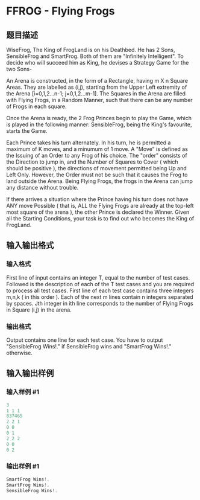 # FFROG - Flying Frogs

## 题目描述

WiseFrog, The King of FrogLand is on his Deathbed. He has 2 Sons, SensibleFrog and SmartFrog. Both of them are "Infinitely Intelligent". To decide who will succeed him as King, he devises a Strategy Game for the two Sons-

An Arena is constructed, in the form of a Rectangle, having m X n Square Areas. They are labelled as (i,j), starting from the Upper Left extremity of the Arena \[i=0,1,2...n-1; j=0,1,2...m-1\]. The Squares in the Arena are filled with Flying Frogs, in a Random Manner, such that there can be any number of Frogs in each square.

Once the Arena is ready, the 2 Frog Princes begin to play the Game, which is played in the following manner: SensibleFrog, being the King's favourite, starts the Game.

Each Prince takes his turn alternately. In his turn, he is permitted a maximum of K moves, and a minumum of 1 move. A "Move" is defined as the Issuing of an Order to any Frog of his choice. The "order" consists of the Direction to jump in, and the Number of Squares to Cover ( which should be positive ), the directions of movement permitted being Up and Left Only. However, the Order must not be such that it causes the Frog to land outside the Arena. Being Flying Frogs, the frogs in the Arena can jump any distance without trouble.

If there arrives a situation where the Prince having his turn does not have ANY move Possible ( that is, ALL the Flying Frogs are already at the top-left most square of the arena ), the other Prince is declared the Winner. Given all the Starting Conditions, your task is to find out who becomes the King of FrogLand.

## 输入输出格式

### 输入格式

First line of input contains an integer T, equal to the number of test cases. Followed is the description of each of the T test cases and you are required to process all test cases. First line of each test case contains three integers m,n,k ( in this order ). Each of the next m lines contain n integers separated by spaces. Jth integer in ith line corresponds to the number of Flying Frogs in Square (i,j) in the arena.

### 输出格式

Output contains one line for each test case. You have to output "SensibleFrog Wins!." if SensibleFrog wins and "SmartFrog Wins!." otherwise.

## 输入输出样例

### 输入样例 #1

```cpp
3
1 1 1
837465
2 2 1
0 0
0 1
2 2 2
0 0
0 2
```


### 输出样例 #1

```cpp
SmartFrog Wins!.
SmartFrog Wins!.
SensibleFrog Wins!.
```


